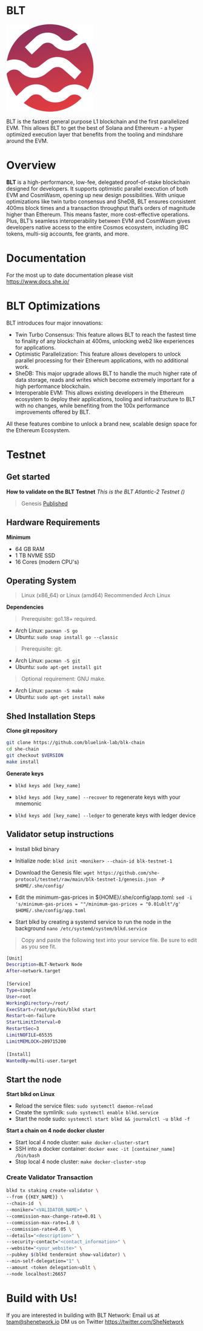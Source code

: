 # BLT

![Banner!](assets/SheLogo.png)

BLT is the fastest general purpose L1 blockchain and the first parallelized EVM. This allows BLT to get the best of Solana and Ethereum - a hyper optimized execution layer that benefits from the tooling and mindshare around the EVM.

# Overview
**BLT** is a high-performance, low-fee, delegated proof-of-stake blockchain designed for developers. It supports optimistic parallel execution of both EVM and CosmWasm, opening up new design possibilities. With unique optimizations like twin turbo consensus and SheDB, BLT ensures consistent 400ms block times and a transaction throughput that’s orders of magnitude higher than Ethereum. This means faster, more cost-effective operations. Plus, BLT’s seamless interoperability between EVM and CosmWasm gives developers native access to the entire Cosmos ecosystem, including IBC tokens, multi-sig accounts, fee grants, and more.

# Documentation
For the most up to date documentation please visit https://www.docs.she.io/

# BLT Optimizations
BLT introduces four major innovations:

- Twin Turbo Consensus: This feature allows BLT to reach the fastest time to finality of any blockchain at 400ms, unlocking web2 like experiences for applications.
- Optimistic Parallelization: This feature allows developers to unlock parallel processing for their Ethereum applications, with no additional work.
- SheDB: This major upgrade allows BLT to handle the much higher rate of data storage, reads and writes which become extremely important for a high performance blockchain.
- Interoperable EVM: This allows existing developers in the Ethereum ecosystem to deploy their applications, tooling and infrastructure to BLT with no changes, while benefiting from the 100x performance improvements offered by BLT.

All these features combine to unlock a brand new, scalable design space for the Ethereum Ecosystem.

# Testnet
## Get started
**How to validate on the BLT Testnet**
*This is the BLT Atlantic-2 Testnet ()*

> Genesis [Published](https://github.com/she-protocol/testnet/blob/main/blk-testnet/genesis.json)

## Hardware Requirements
**Minimum**
* 64 GB RAM
* 1 TB NVME SSD
* 16 Cores (modern CPU's)

## Operating System 

> Linux (x86_64) or Linux (amd64) Recommended Arch Linux

**Dependencies**
> Prerequisite: go1.18+ required.
* Arch Linux: `pacman -S go`
* Ubuntu: `sudo snap install go --classic`

> Prerequisite: git. 
* Arch Linux: `pacman -S git`
* Ubuntu: `sudo apt-get install git`

> Optional requirement: GNU make. 
* Arch Linux: `pacman -S make`
* Ubuntu: `sudo apt-get install make`

## Shed Installation Steps

**Clone git repository**

```bash
git clone https://github.com/bluelink-lab/blk-chain
cd she-chain
git checkout $VERSION
make install
```
**Generate keys**

* `blkd keys add [key_name]`

* `blkd keys add [key_name] --recover` to regenerate keys with your mnemonic

* `blkd keys add [key_name] --ledger` to generate keys with ledger device

## Validator setup instructions

* Install blkd binary

* Initialize node: `blkd init <moniker> --chain-id blk-testnet-1`

* Download the Genesis file: `wget https://github.com/she-protocol/testnet/raw/main/blk-testnet-1/genesis.json -P $HOME/.she/config/`
 
* Edit the minimum-gas-prices in ${HOME}/.she/config/app.toml: `sed -i 's/minimum-gas-prices = ""/minimum-gas-prices = "0.01ublt"/g' $HOME/.she/config/app.toml`

* Start blkd by creating a systemd service to run the node in the background
`nano /etc/systemd/system/blkd.service`
> Copy and paste the following text into your service file. Be sure to edit as you see fit.

```bash
[Unit]
Description=BLT-Network Node
After=network.target

[Service]
Type=simple
User=root
WorkingDirectory=/root/
ExecStart=/root/go/bin/blkd start
Restart=on-failure
StartLimitInterval=0
RestartSec=3
LimitNOFILE=65535
LimitMEMLOCK=209715200

[Install]
WantedBy=multi-user.target
```
## Start the node

**Start blkd on Linux**

* Reload the service files: `sudo systemctl daemon-reload` 
* Create the symlinlk: `sudo systemctl enable blkd.service` 
* Start the node sudo: `systemctl start blkd && journalctl -u blkd -f`

**Start a chain on 4 node docker cluster**

* Start local 4 node cluster: `make docker-cluster-start`
* SSH into a docker container: `docker exec -it [container_name] /bin/bash`
* Stop local 4 node cluster: `make docker-cluster-stop`

### Create Validator Transaction
```bash
blkd tx staking create-validator \
--from {{KEY_NAME}} \
--chain-id  \
--moniker="<VALIDATOR_NAME>" \
--commission-max-change-rate=0.01 \
--commission-max-rate=1.0 \
--commission-rate=0.05 \
--details="<description>" \
--security-contact="<contact_information>" \
--website="<your_website>" \
--pubkey $(blkd tendermint show-validator) \
--min-self-delegation="1" \
--amount <token delegation>ublt \
--node localhost:26657
```
# Build with Us!
If you are interested in building with BLT Network: 
Email us at team@shenetwork.io 
DM us on Twitter https://twitter.com/SheNetwork
